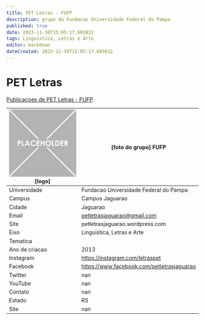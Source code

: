 ```yaml
---
title: PET Letras - FUFP
description: grupo da Fundacao Universidade Federal do Pampa
published: true
date: 2023-11-30T15:05:17.603832
tags: Linguistica, Letras e Arte
editor: markdown
dateCreated: 2023-11-30T15:05:17.603832
---
```


# PET Letras

[Publicacoes de PET Letras - FUFP](/atividade/190PETLetrasFUFP/feed)

| ![placeholder.png](/placeholder.png) [logo] | [foto do grupo] FUFP         |
| ------------------------------------------- | ------------------------------------------------- |
| Universidade                                | Fundacao Universidade Federal do Pampa      |
| Campus                                      | Campus Jaguarao            |
| Cidade                                      | Jaguarao             |
| Email                                       | petletrasjaguarao@gmail.com             |
| Site                                        | petletrasjaguarao.wordpress.com              |
| Eixo                                        | Linguistica, Letras e Arte              |
| Tematica                                    |           |
| Ano de criacao                              | 2013        |
| Instagram                                   | https://instagram.com/letraspet         |
| Facebook                                    | https://www.facebook.com/petletrasjaguarao          |
| Twitter                                     | nan           |
| YouTube                                     | nan           |
| Contato                                     | nan         |
| Estado                                      |  RS            |
| Site                                        | nan |
